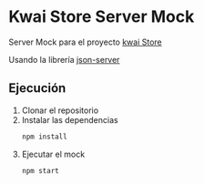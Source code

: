 # Kwai Store Server Mock

Server Mock para el proyecto [kwai Store](https://github.com/MariCornelio/KwaiStore)

Usando la librería [json-server](https://github.com/typicode/json-server)

## Ejecución

1. Clonar el repositorio
2. Instalar las dependencias
   ```bash
   npm install
   ```
3. Ejecutar el mock
   ```bash
   npm start
   ```
